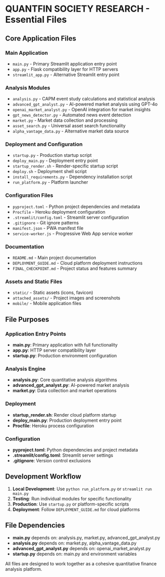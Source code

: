 # QUANTFIN SOCIETY RESEARCH - Essential Files

## Core Application Files

### Main Application
- `main.py` - Primary Streamlit application entry point
- `app.py` - Flask compatibility layer for HTTP servers
- `streamlit_app.py` - Alternative Streamlit entry point

### Analysis Modules
- `analysis.py` - CAPM event study calculations and statistical analysis
- `advanced_gpt_analyst.py` - AI-powered market analysis using GPT-4o
- `openai_market_analyst.py` - OpenAI integration for market insights
- `gpt_news_detector.py` - Automated news event detection
- `market.py` - Market data collection and processing
- `asset_search.py` - Universal asset search functionality
- `alpha_vantage_data.py` - Alternative market data source

### Deployment and Configuration
- `startup.py` - Production startup script
- `deploy_main.py` - Deployment entry point
- `startup_render.sh` - Render-specific startup script
- `deploy.sh` - Deployment shell script
- `install_requirements.py` - Dependency installation script
- `run_platform.py` - Platform launcher

### Configuration Files
- `pyproject.toml` - Python project dependencies and metadata
- `Procfile` - Heroku deployment configuration
- `.streamlit/config.toml` - Streamlit server configuration
- `.gitignore` - Git ignore patterns
- `manifest.json` - PWA manifest file
- `service-worker.js` - Progressive Web App service worker

### Documentation
- `README.md` - Main project documentation
- `DEPLOYMENT_GUIDE.md` - Cloud platform deployment instructions
- `FINAL_CHECKPOINT.md` - Project status and features summary

### Assets and Static Files
- `static/` - Static assets (icons, favicon)
- `attached_assets/` - Project images and screenshots
- `mobile/` - Mobile application files

## File Purposes

### Application Entry Points
- **main.py**: Primary application with full functionality
- **app.py**: HTTP server compatibility layer
- **startup.py**: Production environment configuration

### Analysis Engine
- **analysis.py**: Core quantitative analysis algorithms
- **advanced_gpt_analyst.py**: AI-powered market analysis
- **market.py**: Data collection and market operations

### Deployment
- **startup_render.sh**: Render cloud platform startup
- **deploy_main.py**: Production deployment entry point
- **Procfile**: Heroku process configuration

### Configuration
- **pyproject.toml**: Python dependencies and project metadata
- **.streamlit/config.toml**: Streamlit server settings
- **.gitignore**: Version control exclusions

## Development Workflow

1. **Local Development**: Use `python run_platform.py` or `streamlit run main.py`
2. **Testing**: Run individual modules for specific functionality
3. **Production**: Use `startup.py` or platform-specific scripts
4. **Deployment**: Follow `DEPLOYMENT_GUIDE.md` for cloud platforms

## File Dependencies

- **main.py** depends on: analysis.py, market.py, advanced_gpt_analyst.py
- **analysis.py** depends on: market.py, alpha_vantage_data.py
- **advanced_gpt_analyst.py** depends on: openai_market_analyst.py
- **startup.py** depends on: main.py and environment variables

All files are designed to work together as a cohesive quantitative finance analysis platform.